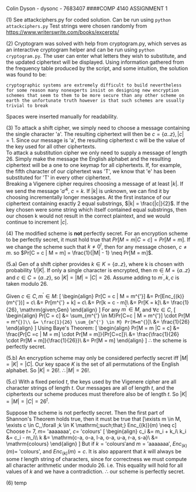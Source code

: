 Colin Dyson - dysonc - 7683407
####COMP 4140 ASSIGNMENT 1

(1) See attackciphers.py for coded solution. Can be run using `python attackciphers.py` Test strings were chosen randomly from https://www.writerswrite.com/books/excerpts/

(2) Cryptogram was solved with help from cryptogram.py, which serves as an interactive cryptogram helper and can be run using `python cryptogram.py`. The user can enter what letters they wish to substitute, and the updated ciphertext will be displayed. Using information gathered from the frequency table produced by the script, and some intuition, the solution was found to be:  

```cryptographic systems are extremely difficult to build nevertheless for some reason many nonexperts insist on designing new encryption schemes that seem to them to be more secure than any other scheme on earth the unfortunate truth however is that such schemes are usually trivial to break```

Spaces were inserted manually for readability.

(3) To attack a shift cipher, we simply need to choose a message containing the single character 'a'. The resulting ciphertext will then be
$c = \{a..z\}, |c| = 1$. Since our message is 'a', the resulting ciphertext c will be the value of the key used for all other ciphertexts.  
To attack a substitution cipher we only need to supply a message of length 26. Simply make the message the English alphabet and the resulting ciphertext will be a one to one keymap for all ciphertexts. If, for example, the fifth character of our ciphertext was 'T', we know that 'e' has been substituted for 'T' in every other ciphertext.  
Breaking a Vigenere cipher requires choosing a message of at least $|k|$. If we send the message $'a'^k$, $c = k$. If $|k|$ is unknown, we can find it by choosing incrementally longer messages. At the first instance of our ciphertext containing exactly 2 equal substrings, $|k| = \frac{|c|}{2}$. If the key chosen were some string which itself contained equal substrings, then our chosen k would not result in the correct plaintext, and we would continue to increment $|c|$.

(4) The modified scheme is **not** perfectly secret. For an encryption scheme to be perfectly secret, it must hold true that $Pr[M = m | C = c] = Pr[M =m]$. If we change the scheme such that $k \neq 0^l$, then for any message chosen, $c \neq m$. so $Pr[C = c | M = m] = \frac{1}{|M| - 1} \neq Pr[M = m]$.

(5.a) Gen of a shift cipher provides $k \in K = \{a..z\}$, where k is chosen with probability $1/|K|$. If only a single character is encrypted, then $m \in M = \{a..z\}$ and $c \in C = \{a..z\}$, so $|K| = |M| = |C| = 26$. Assume adding to $m^{'}, k, c$ is taken modulo 26.  

Given $c \in C, m^{'} \in M:$
\[
  \begin{align}
  Pr[C = c | M = m^{'}] &= Pr[Enc_{(k)}(m^{'})] = c\\
  &= Pr[m^{'} + k] = c\\
  &= Pr[k = c - m]\\
  &= Pr[K = k]\\
  &= \frac{1}{26}, \mathrm{given\;Gen}
  \end{align}
\]
For any $m^{'} \in M$, and $\forall c \in C$,
\[
  \begin{align}
  Pr[C = c] &= \sum_{m^{'} \in M}Pr[C=c | M = m^{'}] \cdot Pr[M = m^{`}]\\
  &= \frac{1}{26} \sum_{m^{'} \in M} Pr[M=m^{`}]\\
  &= \frac{1}{26}
  \end{align}
\]
Using Baye's Theorem:
\[
  \begin{align}
  Pr[M = m |C = c] &= \frac{Pr[C =c | M = m] \cdot Pr[M = m]}{Pr[C=c]}\\
  &= \frac{\frac{1}{26} \cdot Pr[M = m]}{\frac{1}{26}}\\
  &= Pr[M = m]
  \end{align}
\]
$\therefore$ the scheme is perfectly secret.

(5.b) An encryption scheme may only be considered perfectly secret iff $|M| = |K| = |C|$. Our key space $K$ is the set of all permutations of the English alphabet. So $|K| = 26!$. $\therefore |M| = 26!$.  

(5.c) With a fixed period $t$, the keys used by the Vigenere cipher are all character strings of length $t$. Our messages are all of length $t$, and the ciphertexts our scheme produces must therefore also be of length $t$. So $|K| = |M| = |C| = 26^t$.  

Suppose the scheme is not perfectly secret. Then the first part of Shannon's Theorem holds true, then it must be true that
\[\exists m \in M, \exists c \in C,\,\forall \;k \in K \mathrm{\;such\;that\;} Enc_{(k)}(m) \neq c\]
Choose $t =$ 7, $m =$ 'aaaaaaa', $c =$ 'colours'
\[
  \begin{align}
  c_i &= m_i + k_i\\
  k_i &= c_i - m_i\\\\
  k &= \mathrm{c-a, o-a, l-a, o-a, u-a, r-a, s-a}\\
  &= \mathrm{colours}
  \end{align}
\]
But if $k = \mathrm{'colours' and\;} m = \mathrm{'aaaaaaa',\;}  Enc_{(k)}(m) =$ 'colours', and $Enc_{(k)}(m) = c$. It is also apparent that $k$ will always be some $t$ length string of characters, since for correctness we must compute all character arithmetic under modulo 26. i.e. This equality will hold for all values of $k$ and we have a contradiction. $\therefore$ our scheme is perfectly secret.

(6) temp

